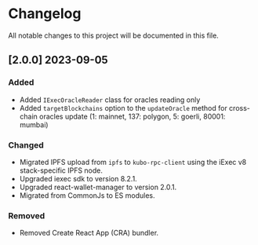 # Changelog

All notable changes to this project will be documented in this file.

## [2.0.0] 2023-09-05

### Added

- Added `IExecOracleReader` class for oracles reading only
- Added `targetBlockchains` option to the `updateOracle` method for cross-chain oracles update (1: mainnet, 137: polygon, 5: goerli, 80001: mumbai)

### Changed

- Migrated IPFS upload from `ipfs` to `kubo-rpc-client` using the iExec v8 stack-specific IPFS node.
- Upgraded iexec sdk to version 8.2.1.
- Upgraded react-wallet-manager to version 2.0.1.
- Migrated from CommonJs to ES modules.

### Removed

- Removed Create React App (CRA) bundler.
